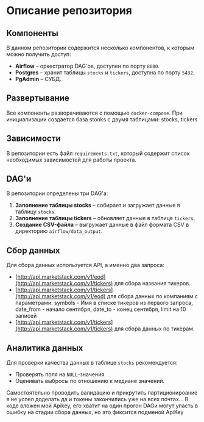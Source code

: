 # Описание репозитория

## Компоненты
В данном репозитории содержится несколько компонентов, к которым можно получить доступ:
- **Airflow** – оркестратор DAG'ов, доступен по порту `8080`. 
- **Postgres** – хранит таблицы `stocks` и `tickers`, доступна по порту `5432`. 
- **PgAdmin** – СУБД.

## Развертывание
Все компоненты разворачиваются с помощью `docker-compose`.
При инициализации создается база stonks с двумя таблицами: stocks, tickers

## Зависимости
В репозитории есть файл `requirements.txt`, который содержит список необходимых зависимостей для работы проекта.

## DAG'и
В репозитории определены три DAG'а:
1. **Заполнение таблицы stocks** – собирает и загружает данные в таблицу `stocks`.
2. **Заполнение таблицы tickers** – обновляет данные в таблице `tickers`.
3. **Создание CSV-файла** – выгружает данные в файл формата CSV в директорию `airflow/data_output`.

## Сбор данных
Для сбора данных используется API, а именно два запроса:
- [http://api.marketstack.com/v1/eod](http://api.marketstack.com/v1/tickers) для сбора названия тикеров.
- [http://api.marketstack.com/v1/tickers](http://api.marketstack.com/v1/eod) для сбора данных по компаниям с параметрами: symbols - Имя в списке тикеров из первого запроса, date_from - начало сентября, date_to - конец сентября, limit на 10 записей 
- [http://api.marketstack.com/v1/tickers](http://api.marketstack.com/v1/tickers) для сбора данных по тикерам.

## Аналитика данных
Для проверки качества данных в таблице `stocks` рекомендуется:
- Проверять поля на `NULL`-значения.
- Оценивать выбросы по отношению к медиане значений.

Самостоятельно проводить валидацию и прикрутить партиционироание я не успел доделать да и токены закончились уже на всех почтах...
В коде вложен мой Apikey, его хватит на один прогон
DAGи могут упасть в ошибку на стадии сбора данных, но это фиксится подменой ApiKey

